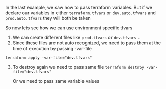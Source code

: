In the last example, we saw how to pass terraform variables. But if we declare our variables in either `terraform.tfvars` or `dev.auto.tfvars` and `prod.auto.tfvars` they will both be taken

So now lets see how we can use environment specific tfvars

1. We can create different files like `prod.tfvars` or `dev.tfvars` ..
2. Since these files are not auto recognized, we need to pass them at the time of execution
 by passing -var-file

 `terraform apply -var-file="dev.tfvars"`

 3. To destroy again we need to pass same file 
    `terraform destroy -var-file="dev.tfvars"`

    Or we need to pass same variable values